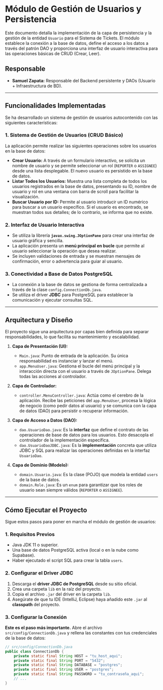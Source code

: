 # Módulo de Gestión de Usuarios y Persistencia

Este documento detalla la implementación de la capa de persistencia y la gestión de la entidad `Usuario` para el Sistema de Tickets. El módulo establece la conexión a la base de datos, define el acceso a los datos a través del patrón DAO y proporciona una interfaz de usuario interactiva para las operaciones básicas de CRUD (Crear, Leer).

## Responsable
* **Samuel Zapata:** Responsable del Backend persistente y DAOs (Usuario + Infraestructura de BD).

***

## Funcionalidades Implementadas

Se ha desarrollado un sistema de gestión de usuarios autocontenido con las siguientes características:

### 1. Sistema de Gestión de Usuarios (CRUD Básico)
La aplicación permite realizar las siguientes operaciones sobre los usuarios en la base de datos:

* **Crear Usuario:** A través de un formulario interactivo, se solicita un nombre de usuario y se permite seleccionar un rol (`REPORTER` o `ASSIGNEE`) desde una lista desplegable. El nuevo usuario es persistido en la base de datos.
* **Listar Todos los Usuarios:** Muestra una lista completa de todos los usuarios registrados en la base de datos, presentando su ID, nombre de usuario y rol en una ventana con barra de scroll para facilitar la visualización.
* **Buscar Usuario por ID:** Permite al usuario introducir un ID numérico para buscar a un usuario específico. Si el usuario es encontrado, se muestran todos sus detalles; de lo contrario, se informa que no existe.

### 2. Interfaz de Usuario Interactiva
* Se utiliza la librería **`javax.swing.JOptionPane`** para crear una interfaz de usuario gráfica y sencilla.
* La aplicación presenta un **menú principal en bucle** que permite al usuario seleccionar la operación que desea realizar.
* Se incluyen validaciones de entrada y se muestran mensajes de confirmación, error o advertencia para guiar al usuario.

### 3. Conectividad a Base de Datos PostgreSQL
* La conexión a la base de datos se gestiona de forma centralizada a través de la clase `config.ConnectionDb.java`.
* Se utiliza el driver **JDBC** para PostgreSQL para establecer la comunicación y ejecutar consultas SQL.

***

## Arquitectura y Diseño

El proyecto sigue una arquitectura por capas bien definida para separar responsabilidades, lo que facilita su mantenimiento y escalabilidad.

1.  **Capa de Presentación (UI):**
    * `Main.java`: Punto de entrada de la aplicación. Su única responsabilidad es instanciar y lanzar el menú.
    * `app.MenuUser.java`: Gestiona el bucle del menú principal y la interacción directa con el usuario a través de `JOptionPane`. Delega todas las acciones al controlador.

2.  **Capa de Controlador:**
    * `controller.MenuController.java`: Actúa como el cerebro de la aplicación. Recibe las peticiones del `app.MenuUser`, procesa la lógica de negocio (como pedir datos al usuario) y se comunica con la capa de datos (DAO) para persistir o recuperar información.

3.  **Capa de Acceso a Datos (DAO):**
    * `dao.UsuarioDao.java`: Es la **interfaz** que define el contrato de las operaciones de base de datos para los usuarios. Esto desacopla el controlador de la implementación específica.
    * `dao.UsuarioDaoJDBC.java`: Es la **implementación** concreta que utiliza JDBC y SQL para realizar las operaciones definidas en la interfaz `UsuarioDao`.

4.  **Capa de Dominio (Modelo):**
    * `domain.Usuario.java`: Es la clase (POJO) que modela la entidad `users` de la base de datos.
    * `domain.Role.java`: Es un `enum` para garantizar que los roles de usuario sean siempre válidos (`REPORTER` o `ASSIGNEE`).

***

## Cómo Ejecutar el Proyecto

Sigue estos pasos para poner en marcha el módulo de gestión de usuarios:

### 1. Requisitos Previos
* Java JDK 11 o superior.
* Una base de datos PostgreSQL activa (local o en la nube como Supabase).
* Haber ejecutado el script SQL para crear la tabla `users`.

### 2. Configurar el Driver JDBC
1.  Descarga el **driver JDBC de PostgreSQL** desde su sitio oficial.
2.  Crea una carpeta `lib` en la raíz del proyecto.
3.  Copia el archivo `.jar` del driver en la carpeta `lib`.
4.  Asegúrate de que tu IDE (IntelliJ, Eclipse) haya añadido este `.jar` al **classpath** del proyecto.

### 3. Configurar la Conexión
**Este es el paso más importante.** Abre el archivo `src/config/ConnectionDb.java` y rellena las constantes con tus credenciales de la base de datos:

```java
// src/config/ConnectionDb.java
public class ConnectionDb {
    private static final String HOST = "tu_host_aqui";
    private static final String PORT = "5432";
    private static final String DATABASE = "postgres";
    private static final String USER = "postgres";
    private static final String PASSWORD = "tu_contraseña_aqui";
    // ...
}
